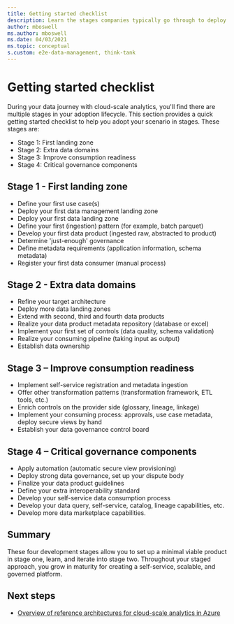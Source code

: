 ```yaml
---
title: Getting started checklist
description: Learn the stages companies typically go through to deploy a data mesh.
author: mboswell
ms.author: mboswell
ms.date: 04/03/2021
ms.topic: conceptual
s.custom: e2e-data-management, think-tank
---
```


# Getting started checklist

During your data journey with cloud-scale analytics, you'll find there are multiple stages in your adoption lifecycle. This section provides a quick getting started checklist to help you adopt your scenario in stages. These stages are:

- Stage 1: First landing zone
- Stage 2: Extra data domains
- Stage 3: Improve consumption readiness
- Stage 4: Critical governance components​

## Stage 1 - First landing zone

- Define your first use case(s)​
- Deploy your first data management landing zone​
- Deploy your first data landing zone
- Define your first (ingestion) pattern (for example, batch parquet)​
- Develop your first data product (ingested raw, abstracted to product)​
- Determine 'just-enough' governance​
- Define metadata requirements (application information, schema metadata)
- Register your first data consumer (manual process)

## Stage 2 - Extra data domains

- Refine your target architecture​
- Deploy more data landing zones​
- Extend with second, third and fourth data products​
- Realize your data product metadata repository (database or excel)​
- Implement your first set of controls (data quality, schema validation)​
- Realize your consuming pipeline (taking input as output)​
- Establish data ownership​

## Stage 3 – Improve consumption readiness

- Implement self-service registration and metadata ingestion​
- Offer other transformation patterns (transformation framework, ETL tools, etc.)​
- Enrich controls on the provider side (glossary, lineage, linkage)​
- Implement your consuming process: approvals, use case metadata, deploy secure views by hand​
- Establish your data governance control board​

## Stage 4 – Critical governance components​

- Apply automation (automatic secure view provisioning​)
- Deploy strong data governance, set up your dispute body​
- Finalize your data product guidelines​
- Define your extra interoperability standard​
- Develop your self-service data consumption process​
- Develop your data query, self-service, catalog, lineage capabilities, etc.
- ​Develop more data marketplace capabilities.​

## Summary

These four development stages allow you to set up a minimal viable product in stage one, learn, and iterate into stage two. Throughout your staged approach, you grow in maturity for creating a self-service, scalable, and governed platform.

## Next steps

- [Overview of reference architectures for cloud-scale analytics in Azure](../../data-management/architectures/reference-architecture-overview.md)
